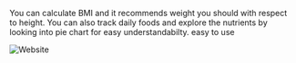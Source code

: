 You can calculate BMI and it recommends weight you should with respect to height.
You can also track daily foods and explore the nutrients by looking into pie chart for easy understandabilty.
easy to use

![Website](/repository/website.png?raw=true "website")
